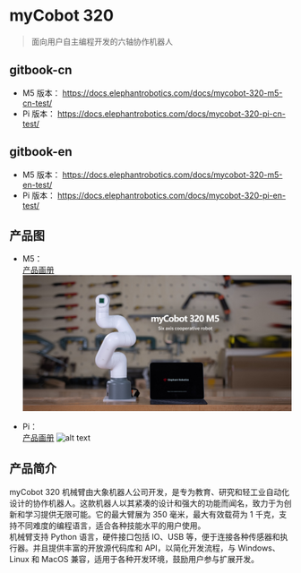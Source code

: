 # myCobot 320

> 面向用户自主编程开发的六轴协作机器人

## gitbook-cn

- M5 版本：
  https://docs.elephantrobotics.com/docs/mycobot-320-m5-cn-test/
- Pi 版本：
  https://docs.elephantrobotics.com/docs/mycobot-320-pi-cn-test/

## gitbook-en

- M5 版本：
  https://docs.elephantrobotics.com/docs/mycobot-320-m5-en-test/
- Pi 版本：
  https://docs.elephantrobotics.com/docs/mycobot-320-pi-en-test/

## 产品图

- M5：  
  [产品画册](https://download-elephantrobotics.oss-cn-shenzhen.aliyuncs.com/Product_software/myCobot/%E4%BA%A7%E5%93%81%E7%94%BB%E5%86%8C/%E4%BA%A7%E5%93%81%E7%94%BB%E5%86%8Cmycobot320m5v20221013.pdf)
  ![alt text](resources/1-ProductIntroduction/M5产品主图.jpg)

- Pi：  
  [产品画册](https://download-elephantrobotics.oss-cn-shenzhen.aliyuncs.com/Product_software/myCobot/%E4%BA%A7%E5%93%81%E7%94%BB%E5%86%8C/%E4%BA%A7%E5%93%81%E7%94%BB%E5%86%8CmyCobot320pi20221013.pdf)
  ![alt text](resources/2-ProductFeature/产品主图.jpg)

## 产品简介

myCobot 320 机械臂由大象机器人公司开发，是专为教育、研究和轻工业自动化设计的协作机器人。这款机器人以其紧凑的设计和强大的功能而闻名，致力于为创新和学习提供无限可能。它的最大臂展为 350 毫米，最大有效载荷为 1 千克，支持不同难度的编程语言，适合各种技能水平的用户使用。  
机械臂支持 Python 语言，硬件接口包括 IO、USB 等，便于连接各种传感器和执行器。并且提供丰富的开放源代码库和 API，以简化开发流程，与 Windows、Linux 和 MacOS 兼容，适用于各种开发环境，鼓励用户参与扩展开发。

<!--
## 目录

- M5：

  - [1 产品介绍](1-ProductIntroduction/README_M5.md)

    - [1.1 设计理念](1-ProductIntroduction/1.1-DesignPhilosophy.md)
    - [1.2 适用人群](1-ProductIntroduction/1.2-SuitableUsers.md)
    - [1.3 应用场景](1-ProductIntroduction/1.3-ApplicationScenario.md)
    - [1.4 周边配件](1-ProductIntroduction/1.4-AccessoriesTools/README.md)
      - [1 自适应夹爪](1-ProductIntroduction/1.4-AccessoriesTools/1.4.1-Gripper/1-AdaptiveGripper.md)
      - [2 电动夹爪](1-ProductIntroduction/1.4-AccessoriesTools/1.4.1-Gripper/2-ElectricGripper.md)
      - [3 气动夹爪](1-ProductIntroduction/1.4-AccessoriesTools/1.4.1-Gripper/3-PneumaticGripper.md)
      - [4 柔性夹爪](1-ProductIntroduction/1.4-AccessoriesTools/1.4.1-Gripper/4-FlexibleGripper.md)
      - [5 吸盘模块](1-ProductIntroduction/1.4-AccessoriesTools/1.4.2-PumpCup/1-ModuleSuctionCup.md)
      - [6 摄像头模块](1-ProductIntroduction/1.4-AccessoriesTools/1.4.3-Camera/1-CameraModulePro.md)
      - [7 笔夹持器](1-ProductIntroduction/1.4-AccessoriesTools/1.4.4-Holder/1-PenHolderPro.md)
      - [8 手机夹持器](1-ProductIntroduction/1.4-AccessoriesTools/1.4.4-Holder/2-PhoneHolderPro.md)

  - [2 产品特性](2-ProductFeature/2.1_320_M5_product/README.md)

    - [2.1 机器规格参数](2-ProductFeature/2.1_320_M5_product/2.1.1-MachineSpecification.md)
    - [2.2 控制核心参数](2-ProductFeature/2.1_320_M5_product/2.1.2-ControlCoreParameter.md)
    - [2.3 机械结构参数](2-ProductFeature/2.1_320_M5_product/2.1.3-MechanicalStructureParameter.md)
    - [2.4 电气特性参数](2-ProductFeature/2.1_320_M5_product/2.1.4-ElectricalCharacteristicParameter.md)
    - [2.5 笛卡尔坐标系](2-ProductFeature/2.1_320_M5_product/2.1.5-CoordinateSystem.md)

  - [3 用户须知](3-UserNotes/320_M5/REMADE.md) <br>

    - [3.1 安全须知](3-UserNotes/320_M5/3.1.1-SafetyInstruction/1-SafetyInstruction.md)
    - [3.2 运输和储存](3-UserNotes/320_M5/3.1.2-TransportandStorage/1-TransportandStorage.md)
    - [3.3 维护和保养](/3-UserNotes/320_M5/3.1.3-MaintenanceandCare/1-MaintenanceandCare.md)
    - [3.4 常见问题解决](3-UserNotes/320_M5/4-FAQ/3.2_320_M5_userNotes.md)
      - [1 如何优雅提问](3-UserNotes/320_M5/4-FAQ/0_how_to_ask.md)
      - [2 驱动相关](3-UserNotes/320_M5/4-FAQ/1_driver.md)
      - [3 软件](3-UserNotes/320_M5/4-FAQ/2_software.md)
      - [4 硬件](3-UserNotes/320_M5/4-FAQ/3_hardware.md)

  - [4 首次安装使用](4-FirstInstallAndUse/4.2-M5//4.2_320_M5_firstUse.md)

    - [4.1 产品标准清单](4-FirstInstallAndUse/4.2-M5/4.2.1-List.md)
    - [4.2 产品开箱指南](4-FirstInstallAndUse/4.2-M5/4.2.2-UNbox.md)
    - [4.3 开机检测指南](4-FirstInstallAndUse/4.2-M5/4.2.3-StartRobot/0_StartRobot.md)
      - [4.3.1 结构安装固定](4-FirstInstallAndUse/4.2-M5/4.2.3-StartRobot/1_StructuralInstallation.md)
      - [4.3.2 外部线缆连接](4-FirstInstallAndUse/4.2-M5/4.2.3-StartRobot/2_ExternalCableConnection.md)
      - [4.3.3 开机状态展示](4-FirstInstallAndUse/4.2-M5/4.2.3-StartRobot/3_PowerOnStatusDisplay.md)
      - [4.3.4 基础功能检测](4-FirstInstallAndUse/4.2-M5/4.2.3-StartRobot/4_BasicFunctionDetection.md)

  - [5 基础功能使用](5-BasicApplication/README_M5.md)

    - [5.1 miniRoboflow](/5-BasicApplication/5.1-SystemUsageInstructions/320m5/README.md) <br>
      - [1 拖动示教](/5-BasicApplication/5.1-SystemUsageInstructions/320m5/4.2.1.1-micro_controller.md) <br>
      - [2 关节校准](/5-BasicApplication/5.1-SystemUsageInstructions/320m5/4.2.2.1-micro_controller.md) <br>
      - [3 电脑连接](/5-BasicApplication/5.1-SystemUsageInstructions/320m5/4.2.3.1-micro_controller.md) <br>
      - [4 机器信息](/5-BasicApplication/5.1-SystemUsageInstructions/320m5/4.2.4.1-micro_controller.md) <br>
    - [5.2 固件说明](5-BasicApplication/5.3-FirmwareUse/m5/1-firmware.md)
      - [1 刻录固件](5-BasicApplication/5.3-FirmwareUse/m5/2-burn_firmware.md)
    - [5.3 应用使用](5-BasicApplication/README_M5.md)
      - [1 myblockly](5-BasicApplication/5.2-ApplicationUse/myblockly/320m5/README.md)
      - [2 myStudio](5-BasicApplication/5.2-ApplicationUse/mystudio/320m5/README.md)

  - [6 SDK 开发指南](6-SDKDevelopment/README_M5.md)

    - [6.1 基于 Python 开发使用](10-ApplicationBasePython/README.md)
      - [1 环境配置](10-ApplicationBasePython/10.1_320_PI-ApplicationPython/1_download.md)
      - [2 API 使用说明](10-ApplicationBasePython/10.1_320_PI-ApplicationPython/2_API.md)
      - [3 TCP/IP](10-ApplicationBasePython/10.1_320_PI-ApplicationPython/3_TCPIP.md)
      - [4 拖动示教](10-ApplicationBasePython/10.2_320_M5-ApplicationPython/4_drag.md)
      - [5 手柄控制](10-ApplicationBasePython/10.1_320_PI-ApplicationPython/5_Handle_control.md)
      - [6 使用案例](10-ApplicationBasePython/10.2_320_M5-ApplicationPython/6_example.md)
    - [6.2 基于 ROS1 开发使用 ](11-ApplicationBaseROS/11.1-ROS1/11.1.1-M5.md)
      - [1 环境搭建](11-ApplicationBaseROS/11.1-ROS1/11.1.1-320M5/11.1.1.1-环境搭建.md)
      - [2 ROS 基础](11-ApplicationBaseROS/11.1-ROS1/11.1.1-320M5/11.1.1.2-ROS基础.md)
      - [3 rviz 介绍](11-ApplicationBaseROS/11.1-ROS1/11.1.1-320M5/11.1.1.3-rviz介绍.md)
      - [4 基础功能](11-ApplicationBaseROS/11.1-ROS1/11.1.1-320M5/11.1.1.4-基础功能.md)
    - [6.3 基于 ROS2 开发使用](11-ApplicationBaseROS/11.2-ROS2/11.2.1-M5.md)
      - [1 环境搭建](11-ApplicationBaseROS/11.2-ROS2/11.2.1-320M5/11.2.1.1-环境搭建.md)
      - [2 ROS2 基础](11-ApplicationBaseROS/11.2-ROS2/11.2.1-320M5/11.2.1.2-ROS基础.md)
      - [3 rviz2 介绍](11-ApplicationBaseROS/11.2-ROS2/11.2.1-320M5/11.2.1.3-rviz2介绍.md)
      - [4 基础功能](11-ApplicationBaseROS/11.2-ROS2/11.2.1-320M5/11.2.1.4-基础功能.md)
    - [6.4 C Sharp (C#)](15-ApplicationBaseCSharp/15.6C-M5.md)
      - [1 环境搭建](15-ApplicationBaseCSharp/15.1-myCobot320-M5.md)
      - [2 机械控制](15-ApplicationBaseCSharp/15.1.1-angle.md)
      - [3 myCobot API](15-ApplicationBaseCSharp/15.4-API.md)
      - [4 使用案例](15-ApplicationBaseCSharp/15.5-case.md)
    - [6.5 C plus plus (C++)](12-ApplicationBaseCPlus/README.md)
      - [1 CPlus 下载](12-ApplicationBaseCPlus/12.1-download.md)
      - [2 编译](12-ApplicationBaseCPlus/12.2-build.md)
      - [3 API](12-ApplicationBaseCPlus/12.3-API.md)
      - [4 案例](12-ApplicationBaseCPlus/12.4-example.md)
    - [6.6 Arduino](16-ArduinoEnv320/README.md)
      - [1 Arduino 下载](16-ArduinoEnv320/16.1-arduino_download.md)
      - [2 API](16-ArduinoEnv320/16.2-api.md)
      - [3 案例](16-ArduinoEnv320/16.3-example.md)
    - [6.7 串口通信](/6-SDKDevelopment/6.1-CommunicationDoc.md)

  - [7 机械臂使用场景案例](7-ExamplesRobotsUsing/7.2_320_M5_Examples.md)

  - [8 相关资料下载](8-FilesDownload/README.md)

    - [8.1 产品资料](https://www.elephantrobotics.com/)
    - [8.2 产品图纸](8-FilesDownload/8.2_320_M5_Files/8.2_productBrochure.md)
    - [8.3 软件资料及源码](8-FilesDownload/8.2_320_M5_Files/8.3_softwareSource.md)
    - [8.4 系统资料](8-FilesDownload/8.2_320_M5_Files/8.4_systemInfo.md)
    - [8.5 宣传资料](/8-FilesDownload/8.2_320_M5_Files/8.5_PublicityMaterial.md)

  - [9 关于我们](9-AboutUs/README.md)
    - [9.1 大象机器人](9-AboutUs/9.1_company.md)
    - [9.2 联系我们](9-AboutUs/9.2_contact.md)

- Pi：

  - [1 产品介绍](1-ProductIntroduction/README.md)
    - [1.1 设计理念](1-ProductIntroduction/1.1-DesignPhilosophy.md)
    - [1.2 适用人群](1-ProductIntroduction/1.2-SuitableUsers.md)
    - [1.3 应用场景](1-ProductIntroduction/1.3-ApplicationScenario.md)
    - [1.4 周边配件](1-ProductIntroduction/1.4-AccessoriesTools/README.md)
      - [1 自适应夹爪](1-ProductIntroduction/1.4-AccessoriesTools/1.4.1-Gripper/1-AdaptiveGripper.md)
      - [2 电动夹爪](1-ProductIntroduction/1.4-AccessoriesTools/1.4.1-Gripper/2-ElectricGripper.md)
      - [3 气动夹爪](1-ProductIntroduction/1.4-AccessoriesTools/1.4.1-Gripper/3-PneumaticGripper.md)
      - [4 柔性夹爪](1-ProductIntroduction/1.4-AccessoriesTools/1.4.1-Gripper/4-FlexibleGripper.md)
      - [5 吸盘模块](1-ProductIntroduction/1.4-AccessoriesTools/1.4.2-PumpCup/1-ModuleSuctionCup.md)
      - [6 摄像头模块](1-ProductIntroduction/1.4-AccessoriesTools/1.4.3-Camera/1-CameraModulePro.md)
      - [7 笔夹持器](1-ProductIntroduction/1.4-AccessoriesTools/1.4.4-Holder/1-PenHolderPro.md)
      - [8 手机夹持器](1-ProductIntroduction/1.4-AccessoriesTools/1.4.4-Holder/2-PhoneHolderPro.md)
  - [2 产品特性](2-ProductFeature/2.2_320_PI_product/README.md)
    - [2.1 机器规格参数](2-ProductFeature/2.2_320_PI_product/2.2.1-MachineSpecification.md)
    - [2.2 控制核心参数](2-ProductFeature/2.2_320_PI_product/2.2.2-ControlCoreParameter.md)
    - [2.3 机械结构参数](2-ProductFeature/2.2_320_PI_product/2.2.3-MechanicalStructureParameter.md)
    - [2.4 电气特性参数](2-ProductFeature/2.2_320_PI_product/2.2.4-ElectricalCharacteristicParameter.md)
    - [2.5 笛卡尔坐标系](2-ProductFeature/2.2_320_PI_product/2.2.5-CoordinateSystem.md)
  - [3 用户须知](3-UserNotes/320_PI/README.md)
    - [3.1 安全须知](3-UserNotes/320_PI/3.1.1-SafetyInstruction/1-SafetyInstruction.md)
    - [3.2 运输和储存](3-UserNotes/320_PI/3.1.2-TransportandStorage/1-TransportandStorage.md)
    - [3.3 维护和保养](3-UserNotes/320_PI/3.1.3-MaintenanceandCare/1-MaintenanceandCare.md)
    - [3.4 常见问题解决](3-UserNotes/320_PI/4-FAQ/3.2_320_PI_userNotes.md)
      - [1 如何优雅提问](3-UserNotes/320_PI/4-FAQ/0_how_to_ask.md)
      - [2 驱动相关](3-UserNotes/320_PI/4-FAQ/1_driver.md)
      - [3 软件](3-UserNotes/320_PI/4-FAQ/2_software.md)
      - [4 硬件](3-UserNotes/320_PI/4-FAQ/3_hardware.md)
  - [4 首次安装使用](4-FirstInstallAndUse/4.1-Pi/4.1_320_PI_firstUse.md)
    - [4.1 产品标准清单](4-FirstInstallAndUse/4.1-Pi/4.1.1-List.md)
    - [4.2 产品开箱指南](4-FirstInstallAndUse/4.1-Pi/4.1.2-UNbox.md)
    - [4.3 开机检测指南](4-FirstInstallAndUse/4.1-Pi/4.1.3-StartRobot/0_StartRobot.md)
      - [4.3.1 结构安装固定](4-FirstInstallAndUse/4.1-Pi/4.1.3-StartRobot/1_StructuralInstallation.md)
      - [4.3.2 外部线缆连接](4-FirstInstallAndUse/4.1-Pi/4.1.3-StartRobot/2_ExternalCableConnection.md)
      - [4.3.3 开机状态展示](4-FirstInstallAndUse/4.1-Pi/4.1.3-StartRobot/3_PowerOnStatusDisplay.md)
      - [4.3.4 基础功能检测](4-FirstInstallAndUse/4.1-Pi/4.1.3-StartRobot/4_BasicFunctionDetection.md)
  - [5 基础功能使用](5-BasicApplication/README_PI.md)
    - [5.1 系统使用说明](5-BasicApplication/5.1-SystemUsageInstructions/320pi/5.1-SystemUsageInstructions.md)
    - [5.2.1 软件使用说明-myblockly](5-BasicApplication/5.2-ApplicationUse/myblockly/320pi/README.md)
      - [1 准备工作](5-BasicApplication/5.2-ApplicationUse/myblockly/320pi/1-myBlocklyFirstUse.md)
      - [2 下载安装](5-BasicApplication/5.2-ApplicationUse/myblockly/320pi/2-install_uninstall.md)
      - [3 界面展示及功能使用](5-BasicApplication/5.2-ApplicationUse/myblockly/320pi/3-interface_description.md)
      - [4 控制 RGB 灯板](5-BasicApplication/5.2-ApplicationUse/myblockly/320pi/4-ControlRGB.md)
      - [5 控制机械臂回到原点](5-BasicApplication/5.2-ApplicationUse/myblockly/320pi/5-ControlRoboticArmBackZero.md)
      - [6 控制单关节运动](5-BasicApplication/5.2-ApplicationUse/myblockly/320pi/6-ControlSingleJoint.md)
      - [7 控制多关节运动](5-BasicApplication/5.2-ApplicationUse/myblockly/320pi/7-ControlSinglesJoint.md)
      - [8 夹爪使用](5-BasicApplication/5.2-ApplicationUse/myblockly/320pi/8-GripperUse.md)
      - [9 吸泵使用](5-BasicApplication/5.2-ApplicationUse/myblockly/320pi/9-PumpUse.md)
      - [10 常见问题解答](5-BasicApplication/5.2-ApplicationUse/myblockly/320pi/10-Q&A.md)
      - [11 API](5-BasicApplication/5.2-ApplicationUse/myblockly/320pi/11-api.md)
    - [5.2.2 软件使用说明-mystudio](5-BasicApplication/5.2-ApplicationUse/mystudio/320pi/README.md)
      - [1 环境搭建](5-BasicApplication/5.2-ApplicationUse/mystudio/320pi/1-setup.md)
      - [2 安装驱动](5-BasicApplication/5.2-ApplicationUse/mystudio/320pi/2-install_firmwares.md)
      - [3 烧录和更新固件](5-BasicApplication/5.2-ApplicationUse/mystudio/320pi/3-flash_firmwares.md)
      - [4 其他功能](5-BasicApplication/5.2-ApplicationUse/mystudio/320pi/4-other_function.md)
    - [5.3 固件更新说明](5-BasicApplication/5.3-FirmwareUse/pi/1-firmware.md)
  - [6 SDK 开发指南](6-SDKDevelopment/README.md)
    - [6.1 基于 python 开发使用](10-ApplicationBasePython/README.md)
      - [6.1.1 环境配置](10-ApplicationBasePython/10.1_320_PI-ApplicationPython/1_download.md)
      - [6.1.2 API 使用说明](10-ApplicationBasePython/10.1_320_PI-ApplicationPython/2_API.md)
      - [6.1.3 TCP/IP](10-ApplicationBasePython/10.1_320_PI-ApplicationPython/3_TCPIP.md)
      - [6.1.4 拖动示教](10-ApplicationBasePython/10.1_320_PI-ApplicationPython/4_drag.md)
      - [6.1.5 手柄控制](10-ApplicationBasePython/10.1_320_PI-ApplicationPython/5_Handle_control.md)
      - [6.1.6 使用案例](10-ApplicationBasePython/10.1_320_PI-ApplicationPython/6_example.md)
    - [6.2 基于 ROS1 开发使用](11-ApplicationBaseROS/11.1-ROS1/11.1.2-PI.md)
      - [6.2.1 环境搭建](11-ApplicationBaseROS/11.1-ROS1/11.1.2-320PI/11.1.2.1-环境搭建.md)
      - [6.2.2 ROS 基础](11-ApplicationBaseROS/11.1-ROS1/11.1.2-320PI/11.1.2.2-ROS基础.md)
      - [6.2.3 rviz 介绍](11-ApplicationBaseROS/11.1-ROS1/11.1.2-320PI/11.1.2.3-rviz介绍.md)
      - [6.2.4 基础功能](11-ApplicationBaseROS/11.1-ROS1/11.1.2-320PI/11.1.2.4-基础功能.md)
    - [6.3 基于 ROS2 开发使用](11-ApplicationBaseROS/11.2-ROS2/11.2.2-PI.md)
      - [6.3.1 环境搭建](11-ApplicationBaseROS/11.2-ROS2/11.2.2-320PI/11.2.2.1-环境搭建.md)
      - [6.3.2 ROS2 基础](11-ApplicationBaseROS/11.2-ROS2/11.2.2-320PI/11.2.2.2-ROS2基础.md)
      - [6.3.3 rviz2 介绍](11-ApplicationBaseROS/11.2-ROS2/11.2.2-320PI/11.2.2.3-rviz2介绍.md)
      - [6.3.4 基础功能](11-ApplicationBaseROS/11.2-ROS2/11.2.2-320PI/11.2.2.4-基础功能.md)
    - [6.4 串口通信](6-SDKDevelopment/6.1-CommunicationDoc.md)
  - [7 机械臂使用场景案例](7-ExamplesRobotsUsing/README.md)
  - [8 相关资料下载](8-FilesDownload/README.md)
    - [8.1 产品资料](8-FilesDownload/8.1_320_PI_Files/8.1_files.md)
    - [8.2 产品图纸](8-FilesDownload/8.1_320_PI_Files/8.2_productBrochure.md)
    - [8.3 软件资料及源码](8-FilesDownload/8.1_320_PI_Files/8.3_softwareSource.md)
    - [8.4 系统资料](8-FilesDownload/8.1_320_PI_Files/8.4_systemInfo.md)
    - [8.5 宣传资料](8-FilesDownload/8.1_320_PI_Files/8.5_PublicityMaterial.md)
  - [9 关于我们](9-AboutUs/README.md)
    - [9.1 大象机器人](9-AboutUs/9.1_company.md)
    - [9.2 联系我们](9-AboutUs/9.2_contact.md)
-->
